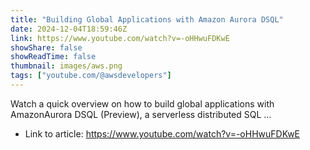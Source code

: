 ```yaml
---
title: "Building Global Applications with Amazon Aurora DSQL"
date: 2024-12-04T18:59:46Z
link: https://www.youtube.com/watch?v=-oHHwuFDKwE
showShare: false
showReadTime: false
thumbnail: images/aws.png
tags: ["youtube.com/@awsdevelopers"]
---
```

Watch a quick overview on how to build global applications with AmazonAurora DSQL (Preview), a serverless distributed SQL ...

- Link to article: https://www.youtube.com/watch?v=-oHHwuFDKwE